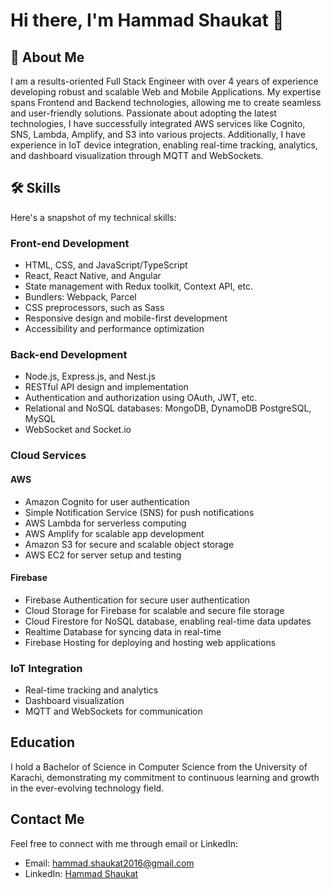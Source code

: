 # Hi there, I'm Hammad Shaukat 👋

## 🚀 About Me
I am a results-oriented Full Stack Engineer with over 4 years of experience developing robust and scalable Web and Mobile Applications. My expertise spans Frontend and Backend technologies, allowing me to create seamless and user-friendly solutions. Passionate about adopting the latest technologies, I have successfully integrated AWS services like Cognito, SNS, Lambda, Amplify, and S3 into various projects. Additionally, I have experience in IoT device integration, enabling real-time tracking, analytics, and dashboard visualization through MQTT and WebSockets.

## 🛠 Skills
Here's a snapshot of my technical skills:

### Front-end Development
- HTML, CSS, and JavaScript/TypeScript
- React, React Native, and Angular
- State management with Redux toolkit, Context API, etc.
- Bundlers: Webpack, Parcel
- CSS preprocessors, such as Sass
- Responsive design and mobile-first development
- Accessibility and performance optimization

### Back-end Development
- Node.js, Express.js, and Nest.js
- RESTful API design and implementation
- Authentication and authorization using OAuth, JWT, etc.
- Relational and NoSQL databases: MongoDB, DynamoDB PostgreSQL, MySQL
- WebSocket and Socket.io

### Cloud Services
#### AWS
- Amazon Cognito for user authentication
- Simple Notification Service (SNS) for push notifications
- AWS Lambda for serverless computing
- AWS Amplify for scalable app development
- Amazon S3 for secure and scalable object storage
- AWS EC2 for server setup and testing

#### Firebase
- Firebase Authentication for secure user authentication
- Cloud Storage for Firebase for scalable and secure file storage
- Cloud Firestore for NoSQL database, enabling real-time data updates
- Realtime Database for syncing data in real-time
- Firebase Hosting for deploying and hosting web applications

### IoT Integration
- Real-time tracking and analytics
- Dashboard visualization
- MQTT and WebSockets for communication

## Education
I hold a Bachelor of Science in Computer Science from the University of Karachi, demonstrating my commitment to continuous learning and growth in the ever-evolving technology field.

## Contact Me
Feel free to connect with me through email or LinkedIn:

- Email: [hammad.shaukat2016@gmail.com](mailto:hammad.shaukat2016@gmail.com)
- LinkedIn: [Hammad Shaukat](https://www.linkedin.com/in/hammad-shaukat-376770210/) 
